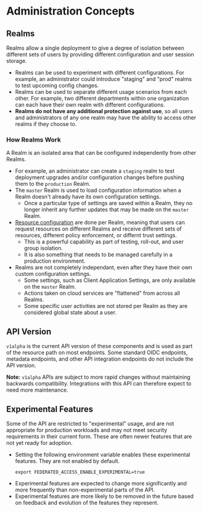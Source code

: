 # Administration Concepts

## Realms

Realms allow a single deployment to give a degree of isolation between
different sets of users by providing different configuration and user session
storage.
*  Realms can be used to experiment with different configurations. For
   example, an administrator could introduce "staging" and "prod" realms to
   test upcoming config changes.
*  Realms can be used to separate different usage scenarios from each other.
   For example, two different departments within one organization can each
   have their own realm with different configurations.
*  **Realms do not have any additional protection against use**, so all users
   and administrators of any one realm may have the ability to access other
   realms if they choose to.

### How Realms Work

A Realm is an isolated area that can be configured independently from other
Realms.
*  For example, an administrator can create a `staging` realm to test deployment
   upgrades and/or configuration changes before pushing them to the `production`
   Realm.
*  The `master` Realm is used to load configuration information when a Realm
   doesn't already have its own configuration settings.
   *  Once a particular type of settings are saved within a Realm, they no
      longer inherit any further updates that may be made on the `master` Realm.
*  [Resource configuration](#resources.md) are done per Realm, meaning that
   users can request resources on different Realms and receive different sets
   of resources, different policy enforcement, or differnt trust settings.
   *  This is a powerful capability as part of testing, roll-out, and user group
      isolation.
   *  It is also something that needs to be managed carefully in a production
      environment.
*  Realms are not completely independant, even after they have their own
   custom configuration settings.
   *  Some settings, such as Client Application Settings, are only available
      on the `master` Realm.
   *  Actions taken on cloud services are "flattened" from across all Realms.
   *  Some specific user activities are not stored per Realm as they are
      considered global state about a user.

## API Version

`v1alpha` is the current API version of these components and is used as part of
the resource path on most endpoints. Some standard OIDC endpoints, metadata
endpoints, and other API integration endpoints do not include the API version.

**Note:** `v1alpha` APIs are subject to more rapid changes without maintaining
backwards compatibility. Integrations with this API can therefore expect to need
more maintenance.

## Experimental Features

Some of the API are restricted to "experimental" usage, and are not appropriate
for production workloads and may not meet security requirements in their current
form. These are often newer features that are not yet ready for adoption.
*  Setting the following environment variable enables these experimental
   features. They are not enabled by default.
      ```
      export FEDERATED_ACCESS_ENABLE_EXPERIMENTAL=true
      ```
*  Experimental features are expected to change more significantly and more
   frequently than non-experimental parts of the API.
*  Experimental features are more likely to be removed in the future based
   on feedback and evolution of the features they represent.

